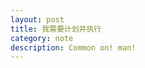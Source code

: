 ```yaml
---
layout: post
title: 我需要计划并执行
category: note
description: Common on! man!
---
```


[Linxi]:    http://lin-xi.github.com  "Linxi"

